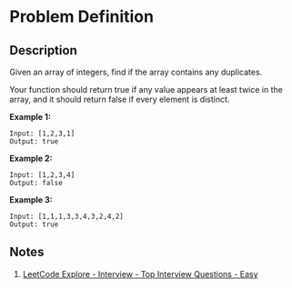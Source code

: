 # Problem Definition

## Description

Given an array of integers, find if the array contains any duplicates.

Your function should return true if any value appears at least twice in the array, and it should return false if every element is distinct.

**Example 1:**

```plaintext
Input: [1,2,3,1]
Output: true
```

**Example 2:**

```plaintext
Input: [1,2,3,4]
Output: false
```

**Example 3:**

```plaintext
Input: [1,1,1,3,3,4,3,2,4,2]
Output: true
```

## Notes

1. [LeetCode Explore - Interview - Top Interview Questions - Easy](https://leetcode.com/explore/interview/card/top-interview-questions-easy/92/array/578/)